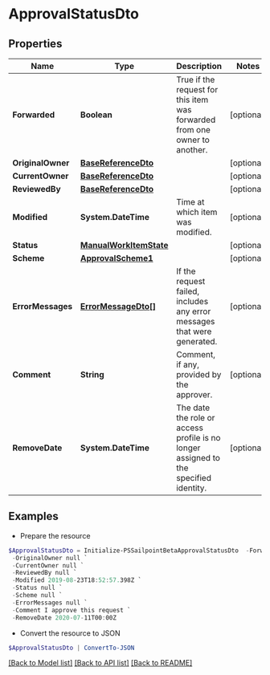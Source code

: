 # ApprovalStatusDto
## Properties

Name | Type | Description | Notes
------------ | ------------- | ------------- | -------------
**Forwarded** | **Boolean** | True if the request for this item was forwarded from one owner to another. | [optional] 
**OriginalOwner** | [**BaseReferenceDto**](BaseReferenceDto.md) |  | [optional] 
**CurrentOwner** | [**BaseReferenceDto**](BaseReferenceDto.md) |  | [optional] 
**ReviewedBy** | [**BaseReferenceDto**](BaseReferenceDto.md) |  | [optional] 
**Modified** | **System.DateTime** | Time at which item was modified. | [optional] 
**Status** | [**ManualWorkItemState**](ManualWorkItemState.md) |  | [optional] 
**Scheme** | [**ApprovalScheme1**](ApprovalScheme1.md) |  | [optional] 
**ErrorMessages** | [**ErrorMessageDto[]**](ErrorMessageDto.md) | If the request failed, includes any error messages that were generated. | [optional] 
**Comment** | **String** | Comment, if any, provided by the approver. | [optional] 
**RemoveDate** | **System.DateTime** | The date the role or access profile is no longer assigned to the specified identity. | [optional] 

## Examples

- Prepare the resource
```powershell
$ApprovalStatusDto = Initialize-PSSailpointBetaApprovalStatusDto  -Forwarded false `
 -OriginalOwner null `
 -CurrentOwner null `
 -ReviewedBy null `
 -Modified 2019-08-23T18:52:57.398Z `
 -Status null `
 -Scheme null `
 -ErrorMessages null `
 -Comment I approve this request `
 -RemoveDate 2020-07-11T00:00Z
```

- Convert the resource to JSON
```powershell
$ApprovalStatusDto | ConvertTo-JSON
```

[[Back to Model list]](../README.md#documentation-for-models) [[Back to API list]](../README.md#documentation-for-api-endpoints) [[Back to README]](../README.md)

